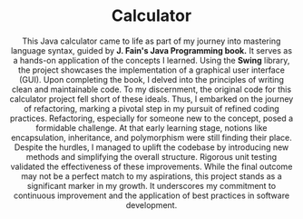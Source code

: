 <h1 align="center">Calculator</h1>

  <p align="center">
    This Java calculator came to life as part of my journey into mastering language syntax, guided by <b>J. Fain's Java Programming book.</b>
It serves as a hands-on application of the concepts I learned. Using the <b>Swing</b> library, the project showcases the implementation of a graphical user interface (GUI).
Upon completing the book, I delved into the principles of writing clean and maintainable code. 
To my discernment, the original code for this calculator project fell short of these ideals. 
Thus, I embarked on the journey of refactoring, marking a pivotal step in my pursuit of refined coding practices.
Refactoring, especially for someone new to the concept, posed a formidable challenge. At that early learning stage, notions like encapsulation, inheritance, and polymorphism were still finding their place. 
Despite the hurdles, I managed to uplift the codebase by introducing new methods and simplifying the overall structure. Rigorous unit testing validated the effectiveness of these improvements.
While the final outcome may not be a perfect match to my aspirations, this project stands as a significant marker in my growth. It underscores my commitment to continuous improvement and the application of best practices in software development.
</p>

